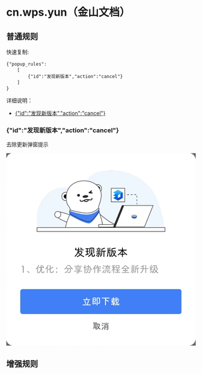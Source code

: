 # cn.wps.yun（金山文档）

## 普通规则

快速复制:
```
{"popup_rules":
    [
        {"id":"发现新版本","action":"cancel"}
    ]
}
```
详细说明：
- [{"id":"发现新版本","action":"cancel"}](#id发现新版本actioncancel)

### {"id":"发现新版本","action":"cancel"}
去除更新弹窗提示

![](./assets/更新弹窗.jpg)


## 增强规则
